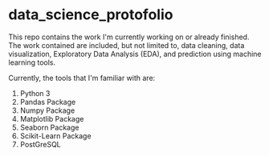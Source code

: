 # data_science_protofolio

This repo contains the work I'm currently working on or already finished. The work contained are included, but not limited to, data cleaning, data visualization, Exploratory Data Analysis (EDA), and prediction using machine learning tools. 

Currently, the tools that I'm familiar with are:
  1. Python 3
  2. Pandas Package
  3. Numpy Package
  4. Matplotlib Package
  5. Seaborn Package
  6. Scikit-Learn Package
  7. PostGreSQL
